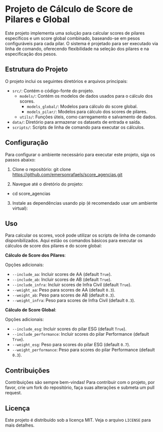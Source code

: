 # Projeto de Cálculo de Score de Pilares e Global

Este projeto implementa uma solução para calcular scores de pilares específicos e um score global combinado, baseando-se em pesos configuráveis para cada pilar. O sistema é projetado para ser executado via linha de comando, oferecendo flexibilidade na seleção dos pilares e na especificação dos pesos.

## Estrutura do Projeto

O projeto inclui os seguintes diretórios e arquivos principais:

- `src/`: Contém o código-fonte do projeto.
  - `models/`: Contém os modelos de dados usados para o cálculo dos scores.
    - `models_global/`: Modelos para cálculo do score global.
    - `models_pilar/`: Modelos para cálculo dos scores de pilares.
  - `utils/`: Funções úteis, como carregamento e salvamento de dados.
- `data/`: Diretório para armazenar os datasets de entrada e saída.
- `scripts/`: Scripts de linha de comando para executar os cálculos.

## Configuração

Para configurar o ambiente necessário para executar este projeto, siga os passos abaixo:

1. Clone o repositório:
git clone https://github.com/emersonrafaels/score_agencias.git
   
2. Navegue até o diretório do projeto:
- cd score_agencias

3. Instale as dependências usando pip (é recomendado usar um ambiente virtual):


## Uso

Para calcular os scores, você pode utilizar os scripts de linha de comando disponibilizados. Aqui estão os comandos básicos para executar os cálculos de score dos pilares e do score global:

**Cálculo de Score dos Pilares**:


Opções adicionais:
- `--include_aa`: Incluir scores de AA (default `True`).
- `--include_ab`: Incluir scores de AB (default `True`).
- `--include_infra`: Incluir scores de Infra Civil (default `True`).
- `--weight_aa`: Peso para scores de AA (default `0.3`).
- `--weight_ab`: Peso para scores de AB (default `0.3`).
- `--weight_infra`: Peso para scores de Infra Civil (default `0.3`).

**Cálculo de Score Global**:

Opções adicionais:
- `--include_esg`: Incluir scores do pilar ESG (default `True`).
- `--include_performance`: Incluir scores do pilar Performance (default `True`).
- `--weight_esg`: Peso para scores do pilar ESG (default `0.7`).
- `--weight_performance`: Peso para scores do pilar Performance (default `0.3`).

## Contribuições

Contribuições são sempre bem-vindas! Para contribuir com o projeto, por favor, crie um fork do repositório, faça suas alterações e submeta um pull request.

## Licença

Este projeto é distribuído sob a licença MIT. Veja o arquivo `LICENSE` para mais detalhes.



